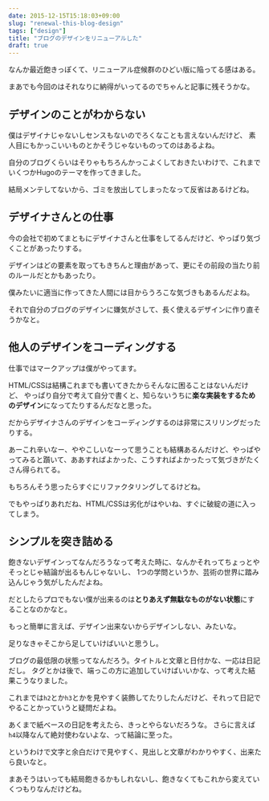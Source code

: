 ```yaml
---
date: 2015-12-15T15:18:03+09:00
slug: "renewal-this-blog-design"
tags: ["design"]
title: "ブログのデザインをリニューアルした"
draft: true
---
```


なんか最近飽きっぽくて、リニューアル症候群のひどい版に陥ってる感はある。

まあでも今回のはそれなりに納得がいってるのでちゃんと記事に残そうかな。

## デザインのことがわからない

僕はデザイナじゃないしセンスもないのでろくなことも言えないんだけど、
素人目にもかっこいいものとかそうじゃないものってのはあるよね。

自分のブログくらいはそりゃもちろんかっこよくしておきたいわけで、これまでいくつかHugoのテーマを作ってきました。

結局メンテしてないから、ゴミを放出してしまったなって反省はあるけどね。

## デザイナさんとの仕事

今の会社で初めてまともにデザイナさんと仕事をしてるんだけど、やっぱり気づくことがあったりする。

デザインはどの要素を取ってもきちんと理由があって、更にその前段の当たり前のルールだとかもあったり。

僕みたいに適当に作ってきた人間には目からうろこな気づきもあるんだよね。

それで自分のブログのデザインに嫌気がさして、長く使えるデザインに作り直そうかなと。

## 他人のデザインをコーディングする

仕事ではマークアップは僕がやってます。

HTML/CSSは結構これまでも書いてきたからそんなに困ることはないんだけど、
やっぱり自分で考えて自分で書くと、知らないうちに**楽な実装をするためのデザイン**になってたりするんだなと思った。

だからデザイナさんのデザインをコーディングするのは非常にスリリングだったりする。

あーこれ辛いなー、ややこしいなーって思うことも結構あるんだけど、やっぱやってみると躓いて、ああすればよかった、こうすればよかったって気づきがたくさん得られてる。

もちろんそう思ったらすぐにリファクタリングしてるけどね。

でもやっぱりあれだね、HTML/CSSは劣化がはやいね、すぐに破綻の道に入ってしまう。

## シンプルを突き詰める

飽きないデザインってなんだろうなって考えた時に、なんかそれってちょっとやそっとじゃ結論が出るもんじゃないし、
1つの学問というか、芸術の世界に踏み込んじゃう気がしたんだよね。

だとしたらプロでもない僕が出来るのは**とりあえず無駄なものがない状態**にすることなのかなと。

もっと簡単に言えば、デザイン出来ないからデザインしない、みたいな。

足りなきゃそこから足していけばいいと思うし。

ブログの最低限の状態ってなんだろう。タイトルと文章と日付かな、一応は日記だし。
タグとかは後で、端っこの方に追加していけばいいかな、って考えた結果こうなりました。

これまでは`h2`とか`h3`とかを見やすく装飾してたりしたんだけど、それって日記でやることかっていうと疑問だよね。

あくまで紙ベースの日記を考えたら、きっとやらないだろうな。
さらに言えば`h4`以降なんて絶対使わないよな、って結論に至った。

というわけで文字と余白だけで見やすく、見出しと文章がわかりやすく、出来たら良いなと。

まあそうはいっても結局飽きるかもしれないし、飽きなくてもこれから変えていくつもりなんだけどね。


